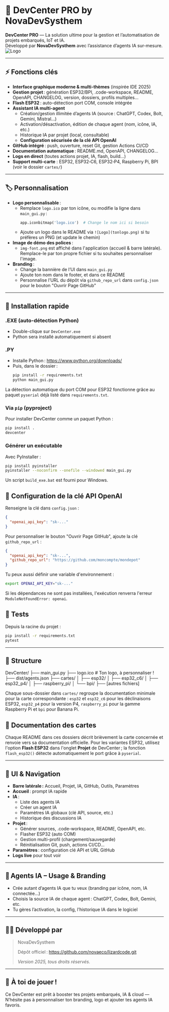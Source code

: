 # 🦎 DevCenter PRO by NovaDevSysthem

**DevCenter PRO** — La solution ultime pour la gestion et l’automatisation de projets embarqués, IoT et IA.  
Développé par **NovaDevSysthem** avec l’assistance d’agents IA sur-mesure.  
![Logo](logo.ico) <!-- Ton logo ici, tu peux remplacer par ![Logo](static/tonlogo.png) si besoin -->

---

## ⚡️ Fonctions clés

- **Interface graphique moderne & multi-thèmes** (inspirée IDE 2025)
- **Gestion projet** : génération ESP32/BPI, .code-workspace, README, OpenAPI, CHANGELOG, version, dossiers, profils multiples…
- **Flash ESP32** : auto-détection port COM, console intégrée
- **Assistant IA multi-agent**
    - Création/gestion illimitée d’agents IA (source : ChatGPT, Codex, Bolt, Gemini, Mistral…)
    - Activation/désactivation, édition de chaque agent (nom, icône, IA, etc.)
    - Historique IA par projet (local, consultable)
    - **Configuration sécurisée de la clé API OpenAI**
- **GitHub intégré** : push, ouverture, reset Git, gestion Actions CI/CD
- **Documentation automatique** : README.md, OpenAPI, CHANGELOG…
- **Logs en direct** (toutes actions projet, IA, flash, build…)
- **Support multi-carte** : ESP32, ESP32‑C6, ESP32‑P4, Raspberry Pi, BPI (voir le dossier `cartes/`)

---

## 🏷️ Personnalisation

- **Logo personnalisable** :
    - Remplace `logo.ico` par ton icône, ou modifie la ligne dans `main_gui.py` :  
      ```python
      app.iconbitmap('logo.ico')  # Change le nom ici si besoin
      ```
    - Ajoute un logo dans le README via `![Logo](tonlogo.png)` si tu préfères un PNG (et update le chemin)
- **Image de démo des polices** :
    - `img-font.png` est affiché dans l'application (accueil & barre latérale).
      Remplace-le par ton propre fichier si tu souhaites personnaliser l'image.
- **Branding** :
    - Change la bannière de l’UI dans `main_gui.py`  
    - Ajoute ton nom dans le footer, et dans ce README  
    - Personnalise l’URL du dépôt via `github_repo_url` dans `config.json` pour le bouton "Ouvrir Page GitHub"

---

## 📝 Installation rapide

### .EXE (auto-détection Python)
- Double-clique sur `DevCenter.exe`  
- Python sera installé automatiquement si absent

### .PY
- Installe Python : https://www.python.org/downloads/
- Puis, dans le dossier :
    ```bash
    pip install -r requirements.txt
    python main_gui.py
    ```
La détection automatique du port COM pour ESP32 fonctionne grâce au paquet `pyserial` déjà listé dans `requirements.txt`.

### Via `pip` (pyproject)
Pour installer DevCenter comme un paquet Python :
```bash
pip install .
devcenter
```

### Générer un exécutable
Avec PyInstaller :
```bash
pip install pyinstaller
pyinstaller --noconfirm --onefile --windowed main_gui.py
```
Un script `build_exe.bat` est fourni pour Windows.

## 🔑 Configuration de la clé API OpenAI

Renseigne la clé dans `config.json` :

```json
{
  "openai_api_key": "sk-..."
}
```

Pour personnaliser le bouton "Ouvrir Page GitHub", ajoute la clé `github_repo_url` :

```json
{
  "openai_api_key": "sk-...",
  "github_repo_url": "https://github.com/moncompte/mondepot"
}
```

Tu peux aussi définir une variable d'environnement :

```bash
export OPENAI_API_KEY="sk-..."
```

Si les dépendances ne sont pas installées, l'exécution renverra l'erreur `ModuleNotFoundError: openai`.

## 🧪 Tests

Depuis la racine du projet :
```bash
pip install -r requirements.txt
pytest
```


---

## 📂 Structure

DevCenter/
├── main_gui.py
├── logo.ico # Ton logo, à personnaliser !
├── dist/agents.json
├── cartes/
│   ├── esp32/
│   ├── esp32_c6/
│   ├── esp32_p4/
│   ├── raspberry_pi/
│   └── bpi/
├── [autres fichiers]

Chaque sous-dossier dans `cartes/` regroupe la documentation minimale pour la
carte correspondante :
`esp32` et `esp32_c6` pour les déclinaisons ESP32, `esp32_p4` pour la version
P4, `raspberry_pi` pour la gamme Raspberry Pi et `bpi` pour Banana Pi.

## 📝 Documentation des cartes

Chaque README dans ces dossiers décrit brièvement la carte concernée et renvoie
vers sa documentation officielle. Pour les variantes ESP32, utilisez l'option
**Flash ESP32** dans l'onglet **Projet** de DevCenter ; la fonction
`flash_esp32()` détecte automatiquement le port grâce à `pyserial`.

---

## 🌟 UI & Navigation

- **Barre latérale :** Accueil, Projet, IA, GitHub, Outils, Paramètres
- **Accueil** : prompt IA rapide
- **IA** :
    - Liste des agents IA
    - Créer un agent IA
    - Paramètres IA globaux (clé API, source, etc.)
    - Historique des discussions IA
- **Projet** :
    - Générer sources, .code-workspace, README, OpenAPI, etc.
    - Flasher ESP32 (auto COM)
    - Gestion multi-profil (chargement/sauvegarde)
    - Réinitialisation Git, push, actions CI/CD…
- **Paramètres** : configuration clé API et URL GitHub
- **Logs live** pour tout voir

---

## 🤖 Agents IA – Usage & Branding

- Crée autant d’agents IA que tu veux (branding par icône, nom, IA connectée…)
- Choisis la source IA de chaque agent : ChatGPT, Codex, Bolt, Gemini, etc.
- Tu gères l’activation, la config, l’historique IA dans le logiciel

---

## 👨‍💻 Développé par

> NovaDevSysthem  
>
> Dépôt officiel : https://github.com/novaeco/Iizardcode.git
>  
> _Version  2025, tous droits réservés._

---

## 🦎 À toi de jouer !
Ce DevCenter est prêt à booster tes projets embarqués, IA & cloud —  
N’hésite pas à personnaliser ton branding, logo et ajouter tes agents IA favoris.